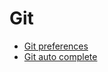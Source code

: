 # Git

- [Git preferences](./.gitconfig)
- [Git auto complete](https://github.com/bobthecow/git-flow-completion/wiki/Install-Bash-git-completion)
